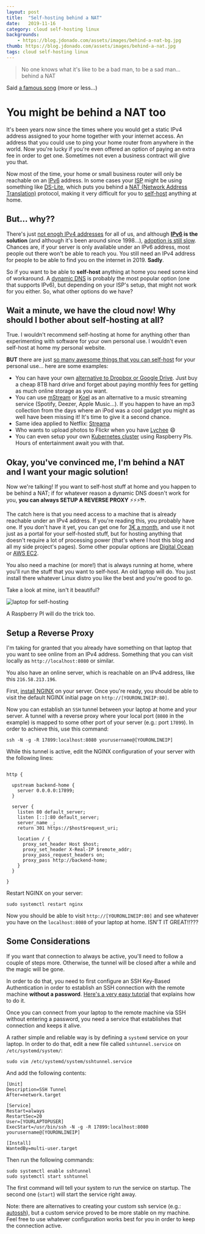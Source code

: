 ```yaml
---
layout: post
title:  "Self-hosting behind a NAT"
date:   2019-11-16
category: cloud self-hosting linux
backgrounds:
    - https://blog.jdonado.com/assets/images/behind-a-nat-bg.jpg
thumb: https://blog.jdonado.com/assets/images/behind-a-nat.jpg
tags: cloud self-hosting linux
---
```


> No one knows what it's like to be a bad man, to be a sad man... behind a NAT

Said [a famous song](https://www.youtube.com/watch?v=dMrImMedYRo) (more or less...)

# You might be behind a NAT too

It's been years now since the times where you would get a static IPv4 address assigned to your home together with your internet access. An address that you could use to ping your home router from anywhere in the world. Now you're lucky if you're even offered an option of paying an extra fee in order to get one. Sometimes not even a business contract will give you that.

Now most of the time, your home or small business router will only be reachable on an [IPv6](https://en.wikipedia.org/wiki/IPv6) address. In some cases your [ISP](https://en.wikipedia.org/wiki/Internet_service_provider) might be using something like [DS-Lite](https://www.citrix.com/blogs/2012/03/22/ds-lite-%E2%80%93-ipv4-over-ipv6-and-nat/), which puts you behind a [NAT (Network Address Translation)](https://en.wikipedia.org/wiki/Network_address_translation) protocol, making it very difficult for you to [self-host](https://en.wikipedia.org/wiki/Self-hosting_(web_services)) anything at home.

## But... why?? 
There's just [not enogh IPv4 addresses](https://en.wikipedia.org/wiki/IPv4_address_exhaustion) for all of us, and although **[IPv6](https://en.wikipedia.org/wiki/IPv6) is the solution** (and although it's been around since 1998...), [adoption is still slow](https://www.google.com/intl/en/ipv6/statistics.html#tab=ipv6-adoption). Chances are, if your server is only available under an IPv6 address, most people out there won't be able to reach you. You still need an IPv4 address for people to be able to find you on the internet in 2019. **Sadly**.

So if you want to be able to **self-host** anything at home you need some kind of workaround. A [dynamic DNS](https://en.wikipedia.org/wiki/Dynamic_DNS) is probably the most popular option (one that supports IPv6), but depending on your ISP's setup, that might not work for you either. So, what other options do we have?

## Wait a minute, we have the cloud now! Why should I bother about self-hosting at all?

True. I wouldn't recommend self-hosting at home for anything other than experimenting with software for your own personal use. I wouldn't even self-host at home my personal website.

**BUT** there are just [so many awesome things that you can self-host](https://github.com/awesome-selfhosted/awesome-selfhosted/blob/master/README.md) for your personal use... here are some examples:

- You can have your own [alternative to Dropbox or Google Drive](https://filebrowser.xyz/). Just buy a cheap 8TB hard drive and forget about paying monthly fees for getting as much online storage as you want.
- You can use [mStream](https://www.mstream.io/) or [Koel](https://koel.phanan.net/) as an alternative to a music streaming service (Spotify, Deezer, Apple Music...). If you happen to have an mp3 collection from the days where an iPod was a cool gadget you might as well have been missing it! It's time to give it a second chance.
- Same idea applied to Netflix: [Streama](https://github.com/streamaserver/streama)
- Who wants to upload photos to Flickr when you have [Lychee](https://lycheeorg.github.io/) 😄
- You can even setup your own [Kubernetes cluster](https://medium.com/nycdev/k8s-on-pi-9cc14843d43) using Raspberry PIs. Hours of entertainment await you with that.

## Okay, you've convinced me, I'm behind a NAT and I want your magic solution!

Now we're talking! If you want to self-host stuff at home and you happen to be behind a NAT; if for whatever reason a dynamic DNS doesn't work for you, **you can always SETUP A REVERSE PROXY** ⚡️⚡️⚡️⛈.

The catch here is that you need access to a machine that is already reachable under an IPv4 address. If you're reading this, you probably have one. If you don't have it yet, you can get one for [3€ a month](https://www.vpsag.com/), and use it not just as a portal for your self-hosted stuff, but for hosting anything that doesn't require a lot of processing power (that's where I host this blog and all my side project's pages). Some other popular options are [Digital Ocean](https://www.digitalocean.com/) or [AWS EC2](https://aws.amazon.com/ec2/).

You also need a machine (or more!) that is always running at home, where you'll run the stuff that you want to self-host. An old laptop will do. You just install there whatever Linux distro you like the best and you're good to go.

Take a look at mine, isn't it beautiful?

![laptop for self-hosting](https://blog.jdonado.com/assets/images/laptop.jpeg "My good'ol Thinkpad")

A Raspberry PI will do the trick too.

## Setup a Reverse Proxy

I'm taking for granted that you already have something on that laptop that you want to see online from an IPv4 address. Something that you can visit locally as `http://localhost:8080` or similar.

You also have an online server, which is reachable on an IPv4 address, like this `216.58.213.196`.

First, [install NGINX](https://www.digitalocean.com/community/tutorials/how-to-install-nginx-on-ubuntu-18-04) on your server. Once you're ready, you should be able to visit the default NGINX initial page on `http://[YOURONLINEIP:80]`.

Now you can establish an `SSH` tunnel between your laptop at home and your server. A tunnel with a reverse proxy where your local port (`8080` in the example) is mapped to some other port of your server (e.g.: port `17899`). In order to achieve this, use this command:

`ssh -N -g -R 17899:localhost:8080 yourusername@[YOURONLINEIP]`

While this tunnel is active, edit the NGINX configuration of your server with the following lines:

```nginxconfig

http {

  upstream backend-home {
    server 0.0.0.0:17899;
  }

  server {
    listen 80 default_server;
    listen [::]:80 default_server;
    server_name _;
    return 301 https://$host$request_uri;

    location / {
      proxy_set_header Host $host;
      proxy_set_header X-Real-IP $remote_addr;
      proxy_pass_request_headers on;
      proxy_pass http://backend-home;
    }
  }

}
```

Restart NGINX on your server:

`sudo systemctl restart nginx`

Now you should be able to visit `http://[YOURONLINEIP:80]` and see whatever you have on the `localhost:8080` of your laptop at home. ISN'T IT GREAT!!???

## Some Considerations

If you want that connection to always be active, you'll need to follow a couple of steps more. Otherwise, the tunnel will be closed after a while and the magic will be gone.

In order to do that, you need to first configure an SSH Key-Based Authentication in order to establish an SSH connection with the remote machine **without a password**. [Here's a very easy tutorial](https://www.digitalocean.com/community/tutorials/how-to-configure-ssh-key-based-authentication-on-a-linux-server) that explains how to do it.

Once you can connect from your laptop to the remote machine via SSH without entering a password, you need a service that establishes that connection and keeps it alive.

A rather simple and reliable way is by defining a `systemd` service on your laptop. In order to do that, edit a new file called `sshtunnel.service` on `/etc/systemd/system/`:

`sudo vim /etc/systemd/system/sshtunnel.service`

And add the following contents:

```systemd
[Unit]
Description=SSH Tunnel
After=network.target

[Service]
Restart=always
RestartSec=20
User=[YOURLAPTOPUSER]
ExecStart=/usr/bin/ssh -N -g -R 17899:localhost:8080 yourusername@[YOURONLINEIP]

[Install]
WantedBy=multi-user.target
```

Then run the following commands:

```shscript
sudo systemctl enable sshtunnel
sudo systemctl start sshtunnel
```

The first command will tell your system to run the service on startup. The second one (`start`) will start the service right away.

Note: there are alternatives to creating your custom ssh service (e.g.: [autossh](https://linux.die.net/man/1/autossh)), but a custom service proved to be more stable on my machine. Feel free to use whatever configuration works best for you in order to keep the connection active.

